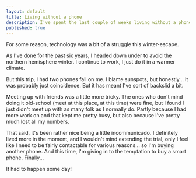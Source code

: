 ```yaml
---
layout: default
title: Living without a phone
description: I've spent the last couple of weeks living without a phone. It's been refreshing.
published: true
---
```


For some reason, technology was a bit of a struggle this winter-escape.

As I've done for the past six years, I headed down under to avoid the northern hemisphere winter. I continue to work, I just do it in a warmer climate.

But this trip, I had two phones fail on me. I blame sunspots, but honestly... it was probably just coincidence. But it has meant I've sort of backslid a bit.

Meeting up with friends was a little more tricky. The ones who don't mind doing it old-school (meet at this place, at this time) were fine, but I found I just didn't meet up with as many folk as I normally do. Partly because I had more work on and that kept me pretty busy, but also because I've pretty much lost all my numbers.

That said, it's been rather nice being a little incommunicado. I definitely lived more in the moment, and I wouldn't mind extending the trial, only I feel like I need to be fairly contactable for various reasons... so I'm buying another phone. And this time, I'm giving in to the temptation to buy a smart phone. Finally...

It had to happen some day!

